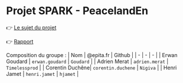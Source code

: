 # Projet SPARK - PeacelandEn

👉 [Le sujet du projet](https://docs.google.com/document/d/1HhRYSRrJ0bu8Qb4HncIYzhKcCU-pHknSEd40RgFnJis/edit)

👉 [Rapport](report.md)

Composition du groupe :
| Nom | @epita.fr | Github |
| - | - | - |
| Erwan Goudard | `erwan.goudard` | `Goudard` |
| Adrien Merat | `adrien.merat` | `Timelessprod` |
| Corentin Duchêne| `corentin.duchene` | `Nigiva` |
| Henri Jamet | `henri.jamet` | `hjamet` |
